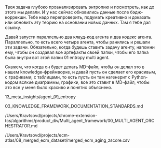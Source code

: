 Твоя задача глубоко проанализировать энтропию и посмотреть, как до этого мы делали. И у нас сейчас обновились данные после бэдж-коррекшн. Тебе надо перепроверить, подумать креативно и доказать или обновить эту теорию на основании новых данных. Там я тебе дал ссылку.

Давай запусти параллельно два клауд-код агента и два кодекс агента. Параллельно, то есть всего четыре агента, чтобы ранились и решали эти задачи. Обязательно, когда будешь ставить задачу агенту, напомни ему, чтобы он создавал все артефакты своей папки, чтобы его папка была внутри вот этой папки 01 entropy multi agent.

Скажем, что когда он будет делать MD-файл, чтобы он делал это в нашем knowledge-фреймворке, и давай пусть он сделает его красивым, с графиками, с таблицами, то есть пусть он там нагенерит с Python-кодом всякие диаграммы, графики, все это ставит в MD-файл, чтобы это все у меня было красиво и понятно объяснено. 

13_meta_insights/agent_09_entropy

03_KNOWLEDGE_FRAMEWORK_DOCUMENTATION_STANDARDS.md


/Users/Kravtsovd/projects/chrome-extension-tcs/algorithms/product_div/Multi_agent_framework/00_MULTI_AGENT_ORCHESTRATOR.md


/Users/Kravtsovd/projects/ecm-atlas/08_merged_ecm_dataset/merged_ecm_aging_zscore.csv